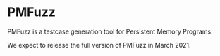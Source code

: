 # PMFuzz

PMFuzz is a testcase generation tool for Persistent Memory Programs.

We expect to release the full version of PMFuzz in March 2021.
